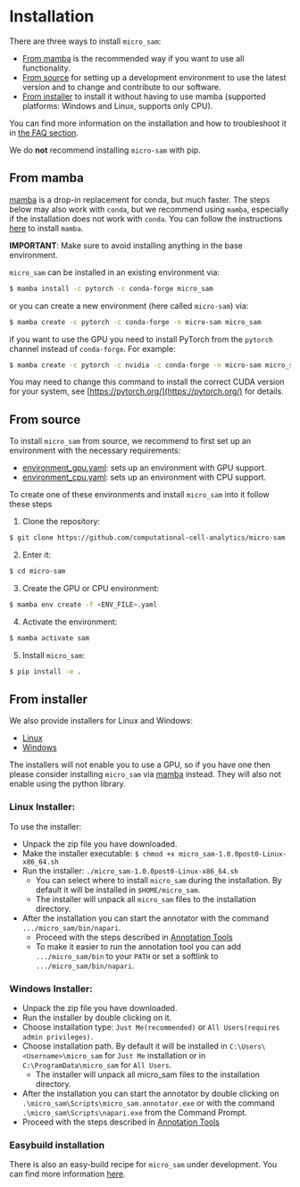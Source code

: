# Installation

There are three ways to install `micro_sam`:
- [From mamba](#from-mamba) is the recommended way if you want to use all functionality.
- [From source](#from-source) for setting up a development environment to use the latest version and to change and contribute to our software.
- [From installer](#from-installer) to install it without having to use mamba (supported platforms: Windows and Linux, supports only CPU). 

You can find more information on the installation and how to troubleshoot it in [the FAQ section](#installation-questions).

We do **not** recommend installing `micro-sam` with pip.

## From mamba

[mamba](https://mamba.readthedocs.io/en/latest/) is a drop-in replacement for conda, but much faster.
The steps below may also work with `conda`, but we recommend using `mamba`, especially if the installation does not work with `conda`.
You can follow the instructions [here](https://mamba.readthedocs.io/en/latest/installation/mamba-installation.html) to install `mamba`.

**IMPORTANT**: Make sure to avoid installing anything in the base environment.

`micro_sam` can be installed in an existing environment via:
```bash
$ mamba install -c pytorch -c conda-forge micro_sam
```
or you can create a new environment (here called `micro-sam`) via:
```bash
$ mamba create -c pytorch -c conda-forge -n micro-sam micro_sam
```
if you want to use the GPU you need to install PyTorch from the `pytorch` channel instead of `conda-forge`. For example:
```bash
$ mamba create -c pytorch -c nvidia -c conda-forge -n micro-sam micro_sam pytorch pytorch-cuda=12.1
```
You may need to change this command to install the correct CUDA version for your system, see [https://pytorch.org/](https://pytorch.org/) for details.


## From source

To install `micro_sam` from source, we recommend to first set up an environment with the necessary requirements:
- [environment_gpu.yaml](https://github.com/computational-cell-analytics/micro-sam/blob/master/environment_gpu.yaml): sets up an environment with GPU support.
- [environment_cpu.yaml](https://github.com/computational-cell-analytics/micro-sam/blob/master/environment_cpu.yaml): sets up an environment with CPU support.

To create one of these environments and install `micro_sam` into it follow these steps

1. Clone the repository:

```bash
$ git clone https://github.com/computational-cell-analytics/micro-sam
```

2. Enter it:

```bash
$ cd micro-sam
```

3. Create the GPU or CPU environment:

```bash
$ mamba env create -f <ENV_FILE>.yaml
```

4. Activate the environment:

```bash
$ mamba activate sam
```

5. Install `micro_sam`:

```bash
$ pip install -e .
```

## From installer

We also provide installers for Linux and Windows:
- [Linux](https://owncloud.gwdg.de/index.php/s/nvLwlrHE4DkYcWl)
- [Windows](https://owncloud.gwdg.de/index.php/s/feIs9069IrURmbt)
<!---
- [Mac](https://owncloud.gwdg.de/index.php/s/7YupGgACw9SHy2P)
-->

The installers will not enable you to use a GPU, so if you have one then please consider installing `micro_sam` via [mamba](#from-mamba) instead. They will also not enable using the python library.

### Linux Installer:

To use the installer:
- Unpack the zip file you have downloaded.
- Make the installer executable: `$ chmod +x micro_sam-1.0.0post0-Linux-x86_64.sh`
- Run the installer: `./micro_sam-1.0.0post0-Linux-x86_64.sh` 
    - You can select where to install `micro_sam` during the installation. By default it will be installed in `$HOME/micro_sam`.
    - The installer will unpack all `micro_sam` files to the installation directory.
- After the installation you can start the annotator with the command `.../micro_sam/bin/napari`.
    - Proceed with the steps described in [Annotation Tools](#annotation-tools)
    - To make it easier to run the annotation tool you can add `.../micro_sam/bin` to your `PATH` or set a softlink to `.../micro_sam/bin/napari`.

### Windows Installer:

- Unpack the zip file you have downloaded.
- Run the installer by double clicking on it.
- Choose installation type: `Just Me(recommended)` or `All Users(requires admin privileges)`.
- Choose installation path. By default it will be installed in `C:\Users\<Username>\micro_sam` for `Just Me` installation or in `C:\ProgramData\micro_sam` for `All Users`.
	- The installer will unpack all micro_sam files to the installation directory.
- After the installation you can start the annotator by double clicking on `.\micro_sam\Scripts\micro_sam.annotator.exe` or  with the command `.\micro_sam\Scripts\napari.exe` from the Command Prompt.
- Proceed with the steps described in [Annotation Tools](#annotation-tools) 

<!---
**Mac Installer:**

To use the Mac installer you will need to enable installing unsigned applications. Please follow [the instructions for 'Disabling Gatekeeper for one application only' here](https://disable-gatekeeper.github.io/).

Alternative link on how to disable gatekeeper.
https://www.makeuseof.com/how-to-disable-gatekeeper-mac/

TODO detailed instruction
-->

### Easybuild installation

There is also an easy-build recipe for `micro_sam` under development. You can find more information [here](https://github.com/easybuilders/easybuild-easyconfigs/pull/20636).

